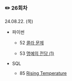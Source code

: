 ### ✏️ 26회차

24.08.22. (목)

- 파이썬

  - 52 [콜라 문제](https://school.programmers.co.kr/learn/courses/30/lessons/132267)

  - 53 [명예의 전당 (1)](https://school.programmers.co.kr/learn/courses/30/lessons/138477)

- SQL

  - 85 [Rising Temperature](https://leetcode.com/problems/rising-temperature/)

</br>

